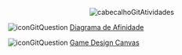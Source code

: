 <div align="center">

![cabecalhoGitAtividades](https://github.com/user-attachments/assets/967d4405-4878-4ffa-97a4-eb953656db46)

</div>

![iconGitQuestion](https://github.com/user-attachments/assets/53b140ae-833f-41ed-9833-222f9aa5e735) [Diagrama de Afinidade](https://github.com/brunamota/ProgramacaoDeJogosDigitais/blob/main/Arquivos/Diagrama%20de%20Afinidade.pdf)

![iconGitQuestion](https://github.com/user-attachments/assets/53b140ae-833f-41ed-9833-222f9aa5e735) [Game Design Canvas](https://github.com/brunamota/ProgramacaoDeJogosDigitais/blob/main/Arquivos/Game%20Design%20Canvas.pdf)
